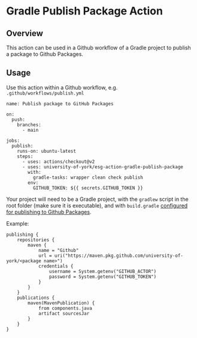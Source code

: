 # Gradle Publish Package Action

## Overview

This action can be used in a Github workflow of a Gradle project
to publish a package to Github Packages.

## Usage

Use this action within a Github workflow, e.g. `.github/workflows/publish.yml`

```
name: Publish package to GitHub Packages

on:
  push:
    branches:
      - main

jobs:
  publish:
    runs-on: ubuntu-latest
    steps:
      - uses: actions/checkout@v2
      - uses: university-of-york/esg-action-gradle-publish-package
        with:
          gradle-tasks: wrapper clean check publish
        env:
          GITHUB_TOKEN: ${{ secrets.GITHUB_TOKEN }}
```

Your project will need to be a Gradle project, with the `gradlew` script in the
root folder (make sure it is executable), and with `build.gradle`
[configured for publishing to Github Packages](https://docs.github.com/en/actions/guides/publishing-java-packages-with-gradle#publishing-packages-to-github-packages). 

Example:

```
publishing {
    repositories {
        maven {
            name = "Github"
            url = uri("https://maven.pkg.github.com/university-of-york/<package name>")
            credentials {
                username = System.getenv("GITHUB_ACTOR")
                password = System.getenv("GITHUB_TOKEN")
            }
        }
    }
    publications {
        maven(MavenPublication) {
            from components.java
            artifact sourcesJar
        }
    }
}
```